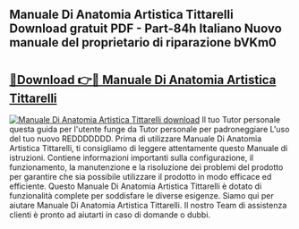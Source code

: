 ## Manuale Di Anatomia Artistica Tittarelli Download gratuit PDF - Part-84h Italiano Nuovo manuale del proprietario di riparazione bVKm0

# <h2><a href="http://dffff8.blite.top/?on=Manuale+Di+Anatomia+Artistica+Tittarelli">🔗Download 👉🔴 Manuale Di Anatomia Artistica Tittarelli</a></h2>

[![Manuale Di Anatomia Artistica Tittarelli download](https://i.imgur.com/lujVjoI.png)](http://dffff8.blite.top/?on=Manuale+Di+Anatomia+Artistica+Tittarelli)
Il tuo Tutor personale questa guida per l'utente funge da Tutor personale per padroneggiare L'uso del tuo nuovo REDDDDDDD. Prima di utilizzare Manuale Di Anatomia Artistica Tittarelli, ti consigliamo di leggere attentamente questo Manuale di istruzioni. Contiene informazioni importanti sulla configurazione, il funzionamento, la manutenzione e la risoluzione dei problemi del prodotto per garantire che sia possibile utilizzare il prodotto in modo efficace ed efficiente. Questo Manuale Di Anatomia Artistica Tittarelli è dotato di funzionalità complete per soddisfare le diverse esigenze. Siamo qui per aiutare Manuale Di Anatomia Artistica Tittarelli. Il nostro Team di assistenza clienti è pronto ad aiutarti in caso di domande o dubbi.
